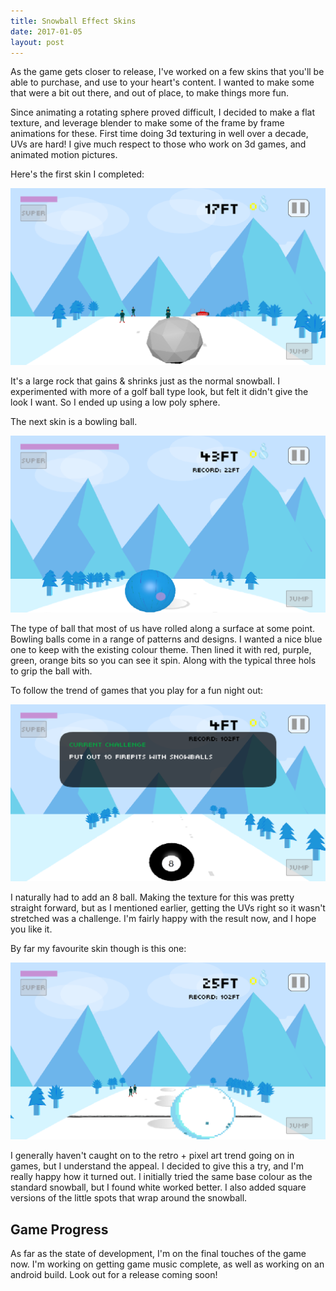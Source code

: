 ```yaml
---
title: Snowball Effect Skins
date: 2017-01-05
layout: post
---
```


As the game gets closer to release, I've worked on a few skins that you'll be able to purchase, and use to your heart's content. I wanted to make some that were a bit out there, and out of place, to make things more fun.

Since animating a rotating sphere proved difficult, I decided to make a flat texture, and leverage blender to make some of the frame by frame animations for these. First time doing 3d texturing in well over a decade, UVs are hard! I give much respect to those who work on 3d games, and animated motion pictures.

Here's the first skin I completed:

![Low poly rock skin for the snowball](/assets/snowball-skin1.png)

It's a large rock that gains & shrinks just as the normal snowball. I experimented with more of a golf ball type look, but felt it didn't give the look I want. So I ended up using a low poly sphere.

The next skin is a bowling ball.

![Bowling ball skin](/assets/snowball-skin2.png)

The type of ball that most of us have rolled along a surface at some point. Bowling balls come in a range of patterns and designs. I wanted a nice blue one to keep with the existing colour theme. Then lined it with red, purple, green, orange bits so you can see it spin. Along with the typical three hols to grip the ball with.

To follow the trend of games that you play for a fun night out:

![8 ball from pool skin](/assets/snowball-skin3.png)

I naturally had to add an 8 ball. Making the texture for this was pretty straight forward, but as I mentioned earlier, getting the UVs right so it wasn't stretched was a challenge. I'm fairly happy with the result now, and I hope you like it.

By far my favourite skin though is this one:

![Pixelated snowball](/assets/snowball-skin4.png)

I generally haven't caught on to the retro + pixel art trend going on in games, but I understand the appeal. I decided to give this a try, and I'm really happy how it turned out. I initially tried the same base colour as the standard snowball, but I found white worked better. I also added square versions of the little spots that wrap around the snowball.

## Game Progress

As far as the state of development, I'm on the final touches of the game now. I'm working on getting game music complete, as well as working on an android build. Look out for a release coming soon!
